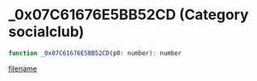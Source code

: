 # _0x07C61676E5BB52CD (Category socialclub)

```js
function _0x07C61676E5BB52CD(p0: number): number
```

[filename](_0x07C61676E5BB52CD_m.md ':include')